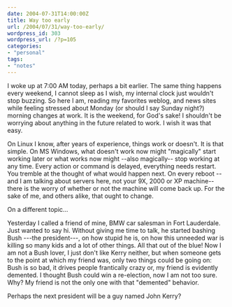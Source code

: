 ```yaml
---
date: 2004-07-31T14:00:00Z
title: Way too early
url: /2004/07/31/way-too-early/
wordpress_id: 303
wordpress_url: /?p=105
categories:
- "personal"
tags:
- "notes"
---
```


I woke up at 7:00 AM today, perhaps a bit earlier. The same thing happens every weekend, I cannot sleep as I wish, my internal clock just wouldn't stop buzzing. So here I am, reading my favorites weblog, and news sites while feeling stressed about Monday (or should I say Sunday night?) morning changes at work. It is the weekend, for God's sake! I shouldn't be worrying about anything in the future related to work. I wish it was that easy.

On Linux I know, after years of experience, things work or doesn't. It is that simple. On MS Windows, what doesn't work now might "magically" start working later or what works now might --also magically-- stop working at any time. Every action or command is delayed, everything needs restart. You tremble at the thought of what would happen next. On every reboot --and I am talking about servers here, not your 9X, 2000 or XP machine-- there is the worry of whether or not the machine will come back up. For the sake of me, and others alike, that ought to change.

On a different topic...

Yesterday I called a friend of mine, BMW car salesman in Fort Lauderdale. Just wanted to say hi. Without giving me time to talk, he started bashing Bush ---the president---, on how stupid he is, on how this unneeded war is killing so many kids and a lot of other things. All that out of the blue! Now I am not a Bush lover, I just don't like Kerry neither, but when someone gets to the point at which my friend was, only two things could be going on: Bush is so bad, it drives people frantically crazy or, my friend is evidently demented. I thought Bush could win a re-election, now I am not too sure. Why? My friend is not the only one with that "demented" behavior.

Perhaps the next president will be a guy named John Kerry?
